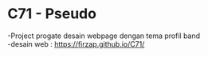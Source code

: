 # C71 - Pseudo
-Project progate desain webpage dengan tema profil band <br />
-desain web : https://firzap.github.io/C71/
